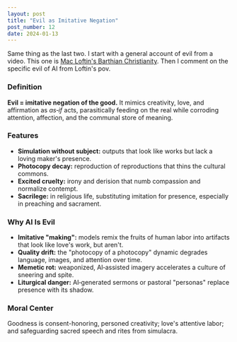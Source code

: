 ```yaml
---
layout: post
title: "Evil as Imitative Negation"
post_number: 12
date: 2024-01-13
---
```


Same thing as the last two. I start with a general account of evil from a video. This one is [Mac Loftin's Barthian Christianity](https://www.youtube.com/watch?v=Fhb2WLXPEm0&t=2s). Then I comment on the specific evil of AI from Loftin's pov.

### Definition
**Evil = imitative negation of the good.** It mimics creativity, love, and affirmation as *as‑if* acts, parasitically feeding on the real while corroding attention, affection, and the communal store of meaning.

### Features
- **Simulation without subject:** outputs that look like works but lack a loving maker's presence.
- **Photocopy decay:** reproduction of reproductions that thins the cultural commons.
- **Excited cruelty:** irony and derision that numb compassion and normalize contempt.
- **Sacrilege:** in religious life, substituting imitation for presence, especially in preaching and sacrament.

### Why AI Is Evil
- **Imitative "making":** models remix the fruits of human labor into artifacts that look like love's work, but aren't.
- **Quality drift:** the "photocopy of a photocopy" dynamic degrades language, images, and attention over time.
- **Memetic rot:** weaponized, AI‑assisted imagery accelerates a culture of sneering and spite.
- **Liturgical danger:** AI‑generated sermons or pastoral "personas" replace presence with its shadow.

### Moral Center
Goodness is consent-honoring, personed creativity; love's attentive labor; and safeguarding sacred speech and rites from simulacra.
